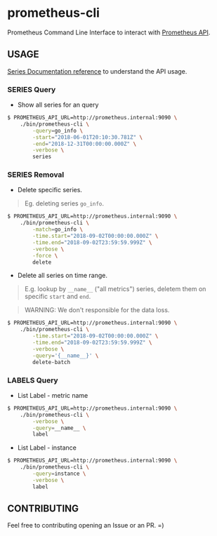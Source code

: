 # prometheus-cli

Prometheus Command Line Interface to interact with [Prometheus API](https://prometheus.io/docs/prometheus/latest/querying/api/).


## USAGE

[Series Documentation reference](https://prometheus.io/docs/prometheus/latest/querying/api/#querying-metadata) to understand the API usage.

### SERIES Query

* Show all series for an query

```bash
$ PROMETHEUS_API_URL=http://prometheus.internal:9090 \
    ./bin/prometheus-cli \
        -query=go_info \
        -start="2018-06-01T20:10:30.781Z" \
        -end="2018-12-31T00:00:00.000Z" \
        -verbose \
        series
```

### SERIES Removal

* Delete specific series.

> Eg. deleting series `go_info`.

```bash
$ PROMETHEUS_API_URL=http://prometheus.internal:9090 \
    ./bin/prometheus-cli \
        -match=go_info \
        -time.start="2018-09-02T00:00:00.000Z" \
        -time.end="2018-09-02T23:59:59.999Z" \
        -verbose \
        -force \
        delete
```

* Delete all series on time range.

> E.g. lookup by `__name__` ("all metrics") series, deletem them on specific `start` and `end`.

> WARNING: We don't responsible for the data loss.

```bash
$ PROMETHEUS_API_URL=http://prometheus.internal:9090 \
    ./bin/prometheus-cli \
        -time.start="2018-09-02T00:00:00.000Z" \
        -time.end="2018-09-02T23:59:59.999Z" \
        -verbose \
        -query='{__name__}' \
        delete-batch
```

### LABELS Query

* List Label - metric name

```bash
$ PROMETHEUS_API_URL=http://prometheus.internal:9090 \
    ./bin/prometheus-cli \
        -verbose \
        -query=__name__ \
        label
```

* List Label - instance

```bash
$ PROMETHEUS_API_URL=http://prometheus.internal:9090 \
    ./bin/prometheus-cli \
        -query=instance \
        -verbose \
        label
```


## CONTRIBUTING

Feel free to contributing opening an Issue or an PR. =)

